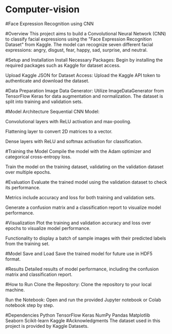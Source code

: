 # Computer-vision
#Face Expression Recognition using CNN

#Overview
This project aims to build a Convolutional Neural Network (CNN) to classify facial expressions using the "Face Expression Recognition Dataset" from Kaggle. The model can recognize seven different facial expressions: angry, disgust, fear, happy, sad, surprise, and neutral.

#Setup and Installation
Install Necessary Packages: Begin by installing the required packages such as Kaggle for dataset access.

Upload Kaggle JSON for Dataset Access: Upload the Kaggle API token to authenticate and download the dataset.

#Data Preparation
Image Data Generator: Utilize ImageDataGenerator from TensorFlow Keras for data augmentation and normalization. The dataset is split into training and validation sets.

#Model Architecture
Sequential CNN Model:

Convolutional layers with ReLU activation and max-pooling.

Flattening layer to convert 2D matrices to a vector.

Dense layers with ReLU and softmax activation for classification.

#Training the Model
Compile the model with the Adam optimizer and categorical cross-entropy loss.

Train the model on the training dataset, validating on the validation dataset over multiple epochs.

#Evaluation
Evaluate the trained model using the validation dataset to check its performance.

Metrics include accuracy and loss for both training and validation sets.

Generate a confusion matrix and a classification report to visualize model performance.

#Visualization
Plot the training and validation accuracy and loss over epochs to visualize model performance.

Functionality to display a batch of sample images with their predicted labels from the training set.

#Model Save and Load
Save the trained model for future use in HDF5 format.

#Results
Detailed results of model performance, including the confusion matrix and classification report.

#How to Run
Clone the Repository: Clone the repository to your local machine.

Run the Notebook: Open and run the provided Jupyter notebook or Colab notebook step by step.

#Dependencies
Python
TensorFlow
Keras
NumPy
Pandas
Matplotlib
Seaborn
Scikit-learn
Kaggle
#Acknowledgments
The dataset used in this project is provided by Kaggle Datasets.
